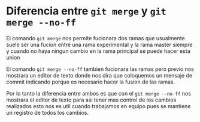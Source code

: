 # Diferencia entre `git merge` y `git merge --no-ff`

El comando `git merge`  nos permite fucionara dos ramas que usualmente suele ser una fucion entre una rama experimental y la rama master siempre y cuando no haya ningun cambio en la rama principal se puede hacer esta union 

El comando  `git merge --no-ff` tambien fucionara las ramas pero previo nos mostrara un editor de texto donde nos dira que coloquemos un mensaje de commit indicando porque es necesario hacer la fusion de las ramas.

Por lo tanto la diferencia entre ambos es que con el `git merge --no-ff` nos mostrara el editor de texto para asi tener mas control de los cambios realizados esto nos es util cuando trabajamos en equipo pues se mantiene un registro de todos los cambios.